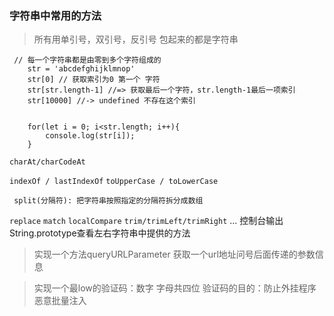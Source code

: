 ### 字符串中常用的方法
> 所有用单引号，双引号，反引号 包起来的都是字符串
```
 // 每一个字符串都是由零到多个字符组成的
    str = 'abcdefghijklmnop'
    str[0] // 获取索引为0 第一个 字符
    str[str.length-1] //=> 获取最后一个字符，str.length-1最后一项索引
    str[10000] //-> undefined 不存在这个索引


    for(let i = 0; i<str.length; i++){
        console.log(str[i]); 
    }
```

` charAt/charCodeAt `

` indexOf / lastIndexOf `
` toUpperCase / toLowerCase `

` split(分隔符): 把字符串按照指定的分隔符拆分成数组`

` replace `
` match `
` localCompare `
` trim/trimLeft/trimRight ` 
...
控制台输出String.prototype查看左右字符串中提供的方法

>实现一个方法queryURLParameter 获取一个url地址问号后面传递的参数信息



> 实现一个最low的验证码：数字 字母共四位
> 验证码的目的：防止外挂程序恶意批量注入